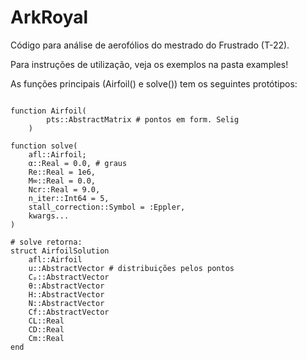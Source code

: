 # ArkRoyal

Código para análise de aerofólios do mestrado do Frustrado (T-22).

Para instruções de utilização, veja os exemplos na pasta examples!

As funções principais (Airfoil() e solve()) tem os seguintes protótipos:

```

function Airfoil(
		pts::AbstractMatrix # pontos em form. Selig
	)

function solve(
	afl::Airfoil;
	α::Real = 0.0, # graus
	Re::Real = 1e6,
	M∞::Real = 0.0,
	Ncr::Real = 9.0,
	n_iter::Int64 = 5,
	stall_correction::Symbol = :Eppler,
	kwargs...
)

# solve retorna:
struct AirfoilSolution
	afl::Airfoil
	u::AbstractVector # distribuições pelos pontos
	Cₚ::AbstractVector
	θ::AbstractVector
	H::AbstractVector
	N::AbstractVector
	Cf::AbstractVector
	CL::Real
	CD::Real
	Cm::Real
end
```
